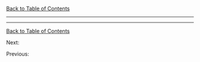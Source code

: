 [Back to Table of Contents](../Notes.md)
***


***

[Back to Table of Contents](../Notes.md)

Next: []()

Previous: []()
